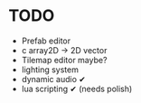 # TODO

* Prefab editor
* c array2D -> 2D vector
* Tilemap editor maybe?
* lighting system
* dynamic audio ✔
* lua scripting ✔ (needs polish)
